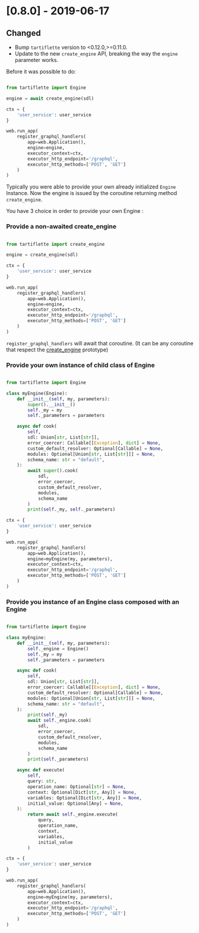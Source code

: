 # [0.8.0] - 2019-06-17

## Changed

- Bump `tartiflette` version to <0.12.0,>=0.11.0.
- Update to the new `create_engine` API, breaking the way the `engine` parameter works.

Before it was possible to do:

```python

from tartiflette import Engine

engine = await create_engine(sdl)

ctx = {
    'user_service': user_service
}

web.run_app(
    register_graphql_handlers(
        app=web.Application(),
        engine=engine,
        executor_context=ctx,
        executor_http_endpoint='/graphql',
        executor_http_methods=['POST', 'GET']
    )
)
```

Typically you were able to provide your own already initialized `Engine` Instance.
Now the engine is issued by the coroutine returning method `create_engine`.

You have 3 choice in order to provide your own Engine :

### Provide a non-awaited create_engine

```python

from tartiflette import create_engine

engine = create_engine(sdl)

ctx = {
    'user_service': user_service
}

web.run_app(
    register_graphql_handlers(
        app=web.Application(),
        engine=engine,
        executor_context=ctx,
        executor_http_endpoint='/graphql',
        executor_http_methods=['POST', 'GET']
    )
)
```

`register_graphql_handlers` will await that coroutine. (It can be any coroutine that respect the [create_engine](https://github.com/tartiflette/tartiflette/blob/fa45963967eacf8e5d7cc3fbeecec1bb84528956/tartiflette/__init__.py#L12) prototype)

### Provide your own instance of child class of Engine

```python

from tartiflette import Engine

class myEngine(Engine):
    def __init__(self, my, parameters):
        super().__init__()
        self._my = my
        self._parameters = parameters

    async def cook(
        self,
        sdl: Union[str, List[str]],
        error_coercer: Callable[[Exception], dict] = None,
        custom_default_resolver: Optional[Callable] = None,
        modules: Optional[Union[str, List[str]]] = None,
        schema_name: str = "default",
    ):
        await super().cook(
            sdl,
            error_coercer,
            custom_default_resolver,
            modules,
            schema_name
        )
        print(self._my, self._parameters)

ctx = {
    'user_service': user_service
}

web.run_app(
    register_graphql_handlers(
        app=web.Application(),
        engine=myEngine(my, parameters),
        executor_context=ctx,
        executor_http_endpoint='/graphql',
        executor_http_methods=['POST', 'GET']
    )
)
```

### Provide you instance of an Engine class composed with an Engine

```python

from tartiflette import Engine

class myEngine:
    def __init__(self, my, parameters):
        self._engine = Engine()
        self._my = my
        self._parameters = parameters

    async def cook(
        self,
        sdl: Union[str, List[str]],
        error_coercer: Callable[[Exception], dict] = None,
        custom_default_resolver: Optional[Callable] = None,
        modules: Optional[Union[str, List[str]]] = None,
        schema_name: str = "default",
    ):
        print(self._my)
        await self._engine.cook(
            sdl,
            error_coercer,
            custom_default_resolver,
            modules,
            schema_name
        )
        print(self._parameters)

    async def execute(
        self,
        query: str,
        operation_name: Optional[str] = None,
        context: Optional[Dict[str, Any]] = None,
        variables: Optional[Dict[str, Any]] = None,
        initial_value: Optional[Any] = None,
    ):
        return await self._engine.execute(
            query,
            operation_name,
            context,
            variables,
            initial_value
        )

ctx = {
    'user_service': user_service
}

web.run_app(
    register_graphql_handlers(
        app=web.Application(),
        engine=myEngine(my, parameters),
        executor_context=ctx,
        executor_http_endpoint='/graphql',
        executor_http_methods=['POST', 'GET']
    )
)
```
